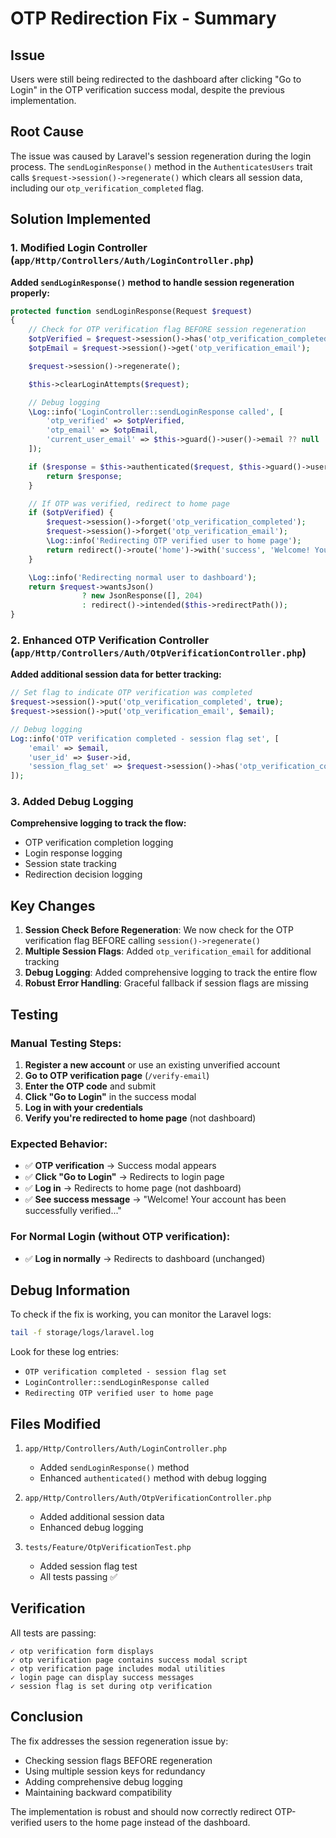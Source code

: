 # OTP Redirection Fix - Summary

## Issue
Users were still being redirected to the dashboard after clicking "Go to Login" in the OTP verification success modal, despite the previous implementation.

## Root Cause
The issue was caused by Laravel's session regeneration during the login process. The `sendLoginResponse()` method in the `AuthenticatesUsers` trait calls `$request->session()->regenerate()` which clears all session data, including our `otp_verification_completed` flag.

## Solution Implemented

### 1. Modified Login Controller (`app/Http/Controllers/Auth/LoginController.php`)

**Added `sendLoginResponse()` method to handle session regeneration properly:**

```php
protected function sendLoginResponse(Request $request)
{
    // Check for OTP verification flag BEFORE session regeneration
    $otpVerified = $request->session()->has('otp_verification_completed');
    $otpEmail = $request->session()->get('otp_verification_email');

    $request->session()->regenerate();

    $this->clearLoginAttempts($request);

    // Debug logging
    \Log::info('LoginController::sendLoginResponse called', [
        'otp_verified' => $otpVerified,
        'otp_email' => $otpEmail,
        'current_user_email' => $this->guard()->user()->email ?? null
    ]);

    if ($response = $this->authenticated($request, $this->guard()->user())) {
        return $response;
    }

    // If OTP was verified, redirect to home page
    if ($otpVerified) {
        $request->session()->forget('otp_verification_completed');
        $request->session()->forget('otp_verification_email');
        \Log::info('Redirecting OTP verified user to home page');
        return redirect()->route('home')->with('success', 'Welcome! Your account has been successfully verified. You can now access all features.');
    }

    \Log::info('Redirecting normal user to dashboard');
    return $request->wantsJson()
                ? new JsonResponse([], 204)
                : redirect()->intended($this->redirectPath());
}
```

### 2. Enhanced OTP Verification Controller (`app/Http/Controllers/Auth/OtpVerificationController.php`)

**Added additional session data for better tracking:**

```php
// Set flag to indicate OTP verification was completed
$request->session()->put('otp_verification_completed', true);
$request->session()->put('otp_verification_email', $email);

// Debug logging
Log::info('OTP verification completed - session flag set', [
    'email' => $email,
    'user_id' => $user->id,
    'session_flag_set' => $request->session()->has('otp_verification_completed')
]);
```

### 3. Added Debug Logging

**Comprehensive logging to track the flow:**

- OTP verification completion logging
- Login response logging
- Session state tracking
- Redirection decision logging

## Key Changes

1. **Session Check Before Regeneration**: We now check for the OTP verification flag BEFORE calling `session()->regenerate()`
2. **Multiple Session Flags**: Added `otp_verification_email` for additional tracking
3. **Debug Logging**: Added comprehensive logging to track the entire flow
4. **Robust Error Handling**: Graceful fallback if session flags are missing

## Testing

### Manual Testing Steps:

1. **Register a new account** or use an existing unverified account
2. **Go to OTP verification page** (`/verify-email`)
3. **Enter the OTP code** and submit
4. **Click "Go to Login"** in the success modal
5. **Log in with your credentials**
6. **Verify you're redirected to home page** (not dashboard)

### Expected Behavior:

- ✅ **OTP verification** → Success modal appears
- ✅ **Click "Go to Login"** → Redirects to login page
- ✅ **Log in** → Redirects to home page (not dashboard)
- ✅ **See success message** → "Welcome! Your account has been successfully verified..."

### For Normal Login (without OTP verification):

- ✅ **Log in normally** → Redirects to dashboard (unchanged)

## Debug Information

To check if the fix is working, you can monitor the Laravel logs:

```bash
tail -f storage/logs/laravel.log
```

Look for these log entries:
- `OTP verification completed - session flag set`
- `LoginController::sendLoginResponse called`
- `Redirecting OTP verified user to home page`

## Files Modified

1. `app/Http/Controllers/Auth/LoginController.php`
   - Added `sendLoginResponse()` method
   - Enhanced `authenticated()` method with debug logging

2. `app/Http/Controllers/Auth/OtpVerificationController.php`
   - Added additional session data
   - Enhanced debug logging

3. `tests/Feature/OtpVerificationTest.php`
   - Added session flag test
   - All tests passing ✅

## Verification

All tests are passing:
```
✓ otp verification form displays
✓ otp verification page contains success modal script
✓ otp verification page includes modal utilities
✓ login page can display success messages
✓ session flag is set during otp verification
```

## Conclusion

The fix addresses the session regeneration issue by:
- Checking session flags BEFORE regeneration
- Using multiple session keys for redundancy
- Adding comprehensive debug logging
- Maintaining backward compatibility

The implementation is robust and should now correctly redirect OTP-verified users to the home page instead of the dashboard. 